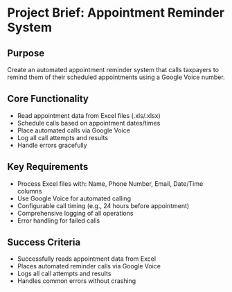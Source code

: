 # Project Brief: Appointment Reminder System

## Purpose
Create an automated appointment reminder system that calls taxpayers to remind them of their scheduled appointments using a Google Voice number.

## Core Functionality
- Read appointment data from Excel files (.xls/.xlsx)
- Schedule calls based on appointment dates/times
- Place automated calls via Google Voice
- Log all call attempts and results
- Handle errors gracefully

## Key Requirements
- Process Excel files with: Name, Phone Number, Email, Date/Time columns
- Use Google Voice for automated calling
- Configurable call timing (e.g., 24 hours before appointment)
- Comprehensive logging of all operations
- Error handling for failed calls

## Success Criteria
- Successfully reads appointment data from Excel
- Places automated reminder calls via Google Voice
- Logs all call attempts and results
- Handles common errors without crashing

